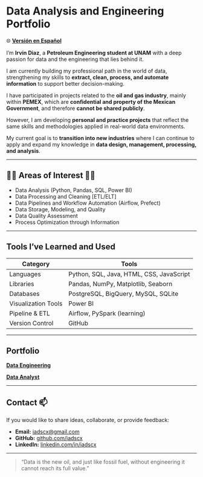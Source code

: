 #  Data Analysis and Engineering Portfolio
🌐 **[Versión en Español](README.md)**

I’m **Irvin Diaz**, a **Petroleum Engineering student at UNAM** with a deep passion for data and the engineering that lies behind it.  

I am currently building my professional path in the world of data, strengthening my skills to **extract, clean, process, and automate information** to support better decision-making.  

I have participated in projects related to the **oil and gas industry**, mainly within **PEMEX**, which are **confidential and property of the Mexican Government**, and therefore **cannot be shared publicly**.  

However, I am developing **personal and practice projects** that reflect the same skills and methodologies applied in real-world data environments.  

My current goal is to **transition into new industries** where I can continue to apply and expand my knowledge in **data design, management, processing, and analysis**.  

---

## 👨‍💻 Areas of Interest 👨‍💻

- Data Analysis (Python, Pandas, SQL, Power BI)  
- Data Processing and Cleaning [ETL/ELT]  
- Data Pipelines and Workflow Automation (Airflow, Prefect)  
- Data Storage, Modeling, and Quality  
- Data Quality Assessment  
- Process Optimization through Information  

---

## Tools I’ve Learned and Used
| Category | Tools |
|-----------|--------|
| Languages | Python, SQL, Java, HTML, CSS, JavaScript |
| Libraries | Pandas, NumPy, Matplotlib, Seaborn |
| Databases | PostgreSQL, BigQuery, MySQL, SQLite |
| Visualization Tools | Power BI |
| Pipeline & ETL | Airflow, PySpark (learning) |
| Version Control | GitHub |

---

## Portfolio

[**Data Engineering**](Ingenieria_De_datos)

[**Data Analyst**](Analisis_De_Datos)

---

## Contact 📫

If you would like to share ideas, collaborate, or provide feedback:

- **Email:** iadscx@gmail.com  
- **GitHub:** [github.com/iadscx](https://github.com/iadscx)  
- **LinkedIn:** [linkedin.com/in/iadscx](https://www.linkedin.com/in/iadscx)  

---

> “Data is the new oil, and just like fossil fuel, without engineering it cannot reach its full value.”
